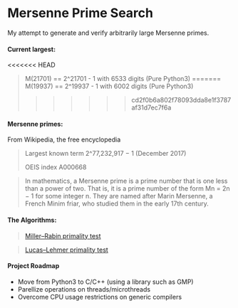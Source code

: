 # Mersenne Prime Search

My attempt to generate and verify arbitrarily large Mersenne primes.

<h4> Current largest: </h4>

<<<<<<< HEAD
> M(21701) == 2^21701 - 1 with 6533 digits (Pure Python3)
=======
> M(19937) == 2^19937 - 1 with 6002 digits (Pure Python3)
>>>>>>> cd2f0b6a802f78093dda8e1f3787af31d7ec7f6a


<h4> Mersenne primes: </h4>

From Wikipedia, the free encyclopedia

> Largest known term 	2^77,232,917 − 1 (December 2017)
> 
> OEIS index 	A000668

> In mathematics, a Mersenne prime is a prime number that is one less than a power of two. That is, it is a prime number of the form Mn = 2n − 1 for some integer n. They are named after Marin Mersenne, a French Minim friar, who studied them in the early 17th century.


<h4> The Algorithms: </h4>

> [Miller–Rabin primality test](https://en.wikipedia.org/wiki/Miller%E2%80%93Rabin_primality_test)

> [Lucas–Lehmer primality test](https://en.wikipedia.org/wiki/Lucas%E2%80%93Lehmer_primality_test)

<h4> Project Roadmap </h4>

+ Move from Python3 to C/C++ (using a library such as GMP)
+ Parellize operations on threads/microthreads
+ Overcome CPU usage restrictions on generic compilers
